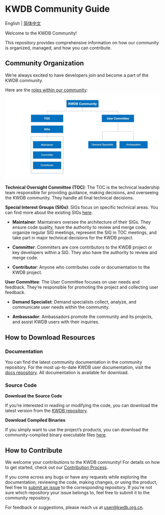 # KWDB Community Guide

English | [简体中文](./README.md)

Welcome to the KWDB Community!

This repository provides comprehensive information on how our community is organized, managed, and how you can contribute.

## Community Organization

We’re always excited to have developers join and become a part of the KWDB community.

Here are the [roles within our community](./Community_roles.md):
![img](figures/community.JPEG)

**Technical Oversight Committee (TOC)**: The TOC is the technical leadership team responsible for providing guidance, making decisions, and overseeing the KWDB community. They handle all final technical decisions.

**Special Interest Groups (SIGs)**: SIGs focus on specific technical areas. You can find more about the existing SIGs [here](./SIGs.md).

- **Maintainer**: Maintainers oversee the architecture of their SIGs. They ensure code quality, have the authority to review and merge code, organize regular SIG meetings, represent the SIG in TOC meetings, and take part in major technical decisions for the KWDB project.

- **Committer**: Committers are core contributors to the KWDB project or key developers within a SIG. They also have the authority to review and merge code.

- **Contributor**: Anyone who contributes code or documentation to the KWDB project.

**User Committee**: The User Committee focuses on user needs and feedback. They’re responsible for promoting the project and collecting user feedback.

- **Demand Specialist**: Demand specialists collect, analyze, and communicate user needs within the community.

- **Ambassador**: Ambassadors promote the community and its projects, and assist KWDB users with their inquiries.

## How to Download Resources

### Documentation

You can find the latest community documentation in the community repository. For the most up-to-date KWDB user documentation, visit the [docs repository](https://gitee.com/kwdb/docs). All documentation is available for download.

### Source Code

**Download the Source Code**

If you’re interested in reading or modifying the code, you can download the latest version from the [KWDB repository](https://gitee.com/kwdb/kwdb).

**Download Compiled Binaries**

If you simply want to use the project’s products, you can download the community-compiled binary executable files [here](https://gitee.com/kwdb/kwdb/releases).

## How to Contribute

We welcome your contributions to the KWDB community! For details on how to get started, check out our [Contribution Process](./Contribution_process.md).

If you come across any bugs or have any requests while exploring the documentation, reviewing the code, making changes, or using the product, feel free to [submit an issue](./Issue_submission_guidelines.md) to the corresponding repository. If you’re not sure which repository your issue belongs to, feel free to submit it to the community repository.

For feedback or suggestions, please reach us at user@kwdb.org.cn.